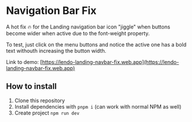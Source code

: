 # Navigation Bar Fix
A hot fix 🔥 for the Landing navigation bar icon "jiggle" when buttons become wider when active due to the font-weight property.

To test, just click on the menu buttons and notice the active one has a bold text withouth increasing the button width.

Link to demo: [https://lendo-landing-navbar-fix.web.app](https://lendo-landing-navbar-fix.web.app)

## How to install
1. Clone this repository
2. Install dependencies with `pnpm i` (can work with normal NPM as well)
3. Create project `npm run dev`
